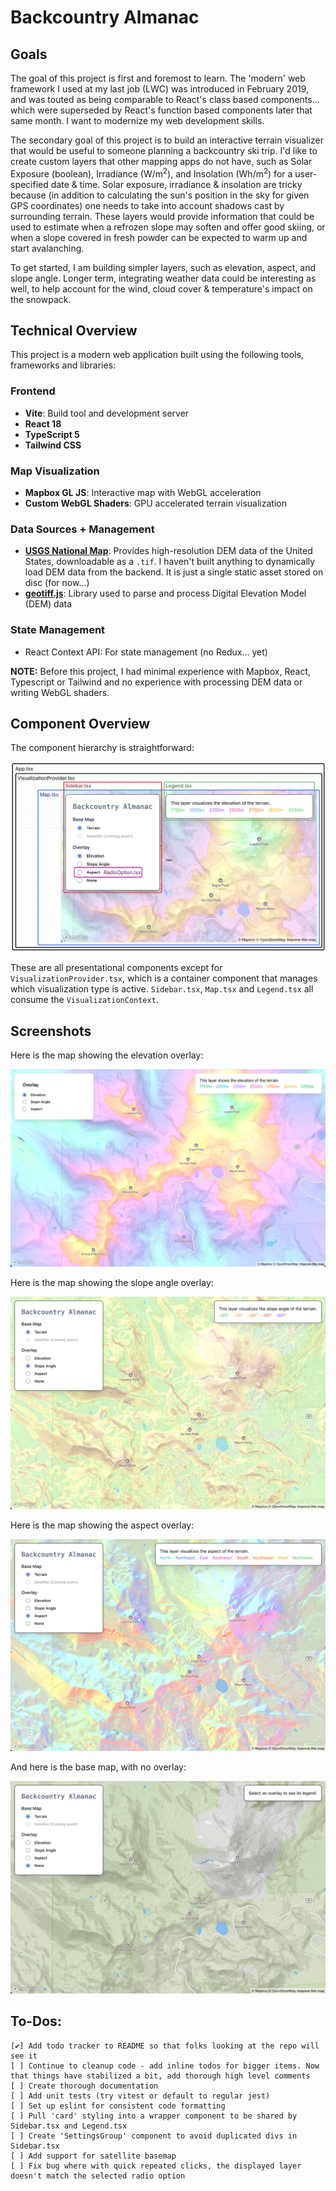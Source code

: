 # Backcountry Almanac

## Goals

The goal of this project is first and foremost to learn. The 'modern' web framework I used at my last job (LWC) was introduced in February 2019, and was touted as being comparable to React's class based components... which were superseded by React's function based components later that same month. I want to modernize my web development skills.

The secondary goal of this project is to build an interactive terrain visualizer that would be useful to someone planning a backcountry ski trip. I'd like to create custom layers that other mapping apps do not have, such as Solar Exposure (boolean), Irradiance (W/m<sup>2</sup>), and Insolation (Wh/m<sup>2</sup>) for a user-specified date & time. Solar exposure, irradiance & insolation are tricky because (in addition to calculating the sun's position in the sky for given GPS coordinates) one needs to take into account shadows cast by surrounding terrain. These layers would provide information that could be used to estimate when a refrozen slope may soften and offer good skiing, or when a slope covered in fresh powder can be expected to warm up and start avalanching.

To get started, I am building simpler layers, such as elevation, aspect, and slope angle. Longer term, integrating weather data could be interesting as well, to help account for the wind, cloud cover & temperature's impact on the snowpack.

## Technical Overview

This project is a modern web application built using the following tools, frameworks and libraries:

### Frontend
- **Vite**: Build tool and development server
- **React 18**
- **TypeScript 5**
- **Tailwind CSS**

### Map Visualization
- **Mapbox GL JS**: Interactive map with WebGL acceleration
- **Custom WebGL Shaders**: GPU accelerated terrain visualization

### Data Sources + Management
- **[USGS National Map](https://apps.nationalmap.gov/downloader/)**: Provides high-resolution DEM data of the United States, downloadable as a `.tif`. I haven't built anything to dynamically load DEM data from the backend. It is just a single static asset stored on disc (for now...)
- **[geotiff.js](https://github.com/geotiffjs/geotiff.js/)**: Library used to parse and process Digital Elevation Model (DEM) data

### State Management
- React Context API: For state management (no Redux... yet)

**NOTE:** Before this project, I had minimal experience with Mapbox, React, Typescript or Tailwind and no experience with processing DEM data or writing WebGL shaders.

## Component Overview

The component hierarchy is straightforward:

![A diagram showing the React components of this project.](./img/component-overview.png)

These are all presentational components except for `VisualizationProvider.tsx`, which is a container component that manages which visualization type is active. `Sidebar.tsx`, `Map.tsx` and `Legend.tsx` all consume the `VisualizationContext`.

## Screenshots

Here is the map showing the elevation overlay:

![A map of Lassen National Park, with a custom elevation layer rendered on top.](./img/elevation-screenshot.png)

Here is the map showing the slope angle overlay:

![A map of Lassen National Park, with a custom slope angle layer rendered on top.](./img/slope-screenshot.png)

Here is the map showing the aspect overlay:

![A map of Lassen National Park, with a custom aspect layer rendered on top.](./img/aspect-screenshot.png)

And here is the base map, with no overlay:

![A map of Lassen National Park, with no overlay.](./img/base-screenshot.png)

## To-Dos:

    [✔] Add todo tracker to README so that folks looking at the repo will see it
    [ ] Continue to cleanup code - add inline todos for bigger items. Now that things have stabilized a bit, add thorough high level comments
    [ ] Create thorough documentation
    [ ] Add unit tests (try vitest or default to regular jest)
    [ ] Set up eslint for consistent code formatting
    [ ] Pull 'card' styling into a wrapper component to be shared by Sidebar.tsx and Legend.tsx
    [ ] Create 'SettingsGroup' component to avoid duplicated divs in Sidebar.tsx
    [ ] Add support for satellite basemap
    [ ] Fix bug where with quick repeated clicks, the displayed layer doesn't match the selected radio option
